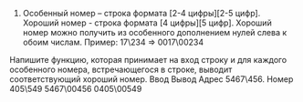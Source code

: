 1.	Особенный номер – строка формата [2-4 цифры]\[2-5 цифр]. Хороший номер - строка формата [4 цифры]\[5 цифр]. Хороший номер можно получить из особенного дополнением нулей слева к обоим числам.
Пример:
17\234 => 0017\00234 

Напишите функцию, которая принимает на вход строку и для каждого особенного номера, встречающегося в строке, выводит соответствующий хороший номер.
Ввод	Вывод
Адрес 5467\456. Номер 405\549
	5467\00456
0405\00549

